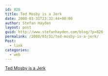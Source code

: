 ```yaml
---
id: 826
title: Ted Mosby is a Jerk
date: 2008-03-31T23:32:44+00:00
author: Stefan Hayden
layout: post
guid: http://www.stefanhayden.com/blog/?p=826
permalink: /2008/03/31/ted-mosby-is-a-jerk/
Post:
  - link
categories:
  - web
---
```

<a href="http://tedmosbyisajerk.com/">Ted Mosby is a Jerk</a>